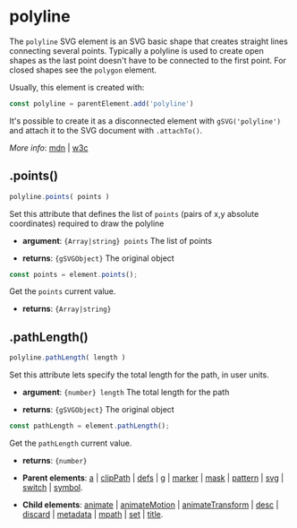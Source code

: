 # polyline

The `polyline` SVG element is an SVG basic shape that creates straight lines connecting several points. Typically a polyline is used to create open shapes as the last point doesn't have to be connected to the first point. For closed shapes see the `polygon` element.

Usually, this element is created with:
      
```js
const polyline = parentElement.add('polyline')
```

It's possible to create it as a disconnected element with `gSVG('polyline')` and attach it to the SVG document with `.attachTo()`.

*More info*:
      [mdn](https://developer.mozilla.org//en-US/docs/Web/SVG/Element/polyline) | [w3c](https://svgwg.org/svg2-draft/single-page.html#shapes-PolylineElement)

## .points()


```js
polyline.points( points )
```
Set this attribute that defines the list of `points` (pairs of x,y absolute coordinates) required to draw the polyline

- **argument**: `{Array|string} points` The list of points

- **returns**: `{gSVGObject}` The original object


```js
const points = element.points();
```
Get the `points` current value.

- **returns**: `{Array|string}` 

## .pathLength()


```js
polyline.pathLength( length )
```
Set this attribute lets specify the total length for the path, in user units.

- **argument**: `{number} length` The total length for the path

- **returns**: `{gSVGObject}` The original object


```js
const pathLength = element.pathLength();
```
Get the `pathLength` current value.

- **returns**: `{number}` 

- **Parent elements**: [a](./a.md) | [clipPath](./clipPath.md) | [defs](./defs.md) | [g](./g.md) | [marker](./marker.md) | [mask](./mask.md) | [pattern](./pattern.md) | [svg](./svg.md) | [switch](./switch.md) | [symbol](./symbol.md).

- **Child elements**: [animate](./animate.md) | [animateMotion](./animateMotion.md) | [animateTransform](./animateTransform.md) | [desc](./desc.md) | [discard](././discard.md) | [metadata](./metadata.md) | [mpath](./mpath.md) | [set](./set.md) | [title](./title.md).

